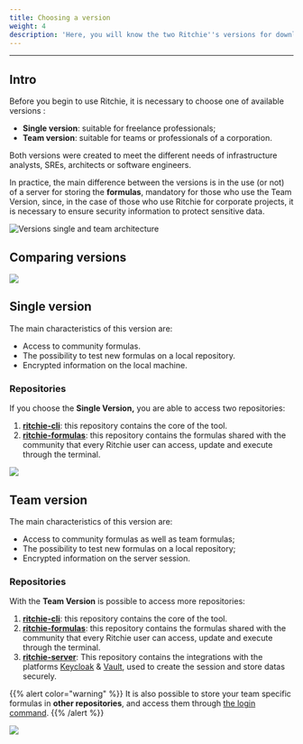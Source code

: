```yaml
---
title: Choosing a version
weight: 4
description: 'Here, you will know the two Ritchie''s versions for download.'
---
```


---

## Intro

Before you begin to use Ritchie, it is necessary to choose one of available versions :

* **Single version**: suitable for freelance professionals; 
* **Team version**: suitable for teams or professionals of a corporation. 

Both versions were created to meet the different needs of infrastructure analysts, SREs, architects or software engineers. 

In practice, the main difference between the versions is in the use \(or not\) of a server for storing the **formulas**, mandatory for those who use the Team Version, since, in the case of those who use Ritchie for corporate projects, it is necessary to ensure security information to protect sensitive data.

![Versions single and team architecture ](/team-and-single.png)

## **Comparing versions**

![](/captura_de_tela_2020-06-09_as_09.55.22.png)

## **Single version**

The main characteristics of this version are:

* Access to community formulas.
* The possibility to test new formulas on a local repository.
* Encrypted information on the local machine.

### Repositories

If you choose the **Single Version,** you are able to access two repositories:

1. [**ritchie-cli**](https://github.com/ZupIT/ritchie-cli): this repository contains the core of the tool.  
2. [**ritchie-formulas**](https://github.com/ZupIT/ritchie-formulas): this repository contains the formulas shared with the community that every Ritchie user can access, update and execute through the terminal.



![](/single-ritchie.png)

## Team version

The main characteristics of this version are: 

* Access to community formulas as well as team formulas;
* The possibility to test new formulas on a local repository; 
* Encrypted information on the server session.

### Repositories 

With the **Team Version** is possible to access more repositories: 

1. [**ritchie-cli**](https://github.com/ZupIT/ritchie-cli): this repository contains the core of the tool.  
2. [**ritchie-formulas**](https://github.com/ZupIT/ritchie-formulas): this repository contains the formulas shared with the community that every Ritchie user can access, update and execute through the terminal. 
3. [**ritchie-server**](https://github.com/ZupIT/ritchie-server): This repository contains the integrations with the platforms [Keycloak](https://www.keycloak.org/) & [Vault](https://www.vaultproject.io/), used to create the session and store datas securely.

{{% alert color="warning" %}}
It is also possible to store your team specific formulas in **other repositories**, and access them through [the login command](https://docs.ritchiecli.io/software-architecture-1/security#login-command).
{{% /alert %}}

![](/team-ritchie-white.png)
